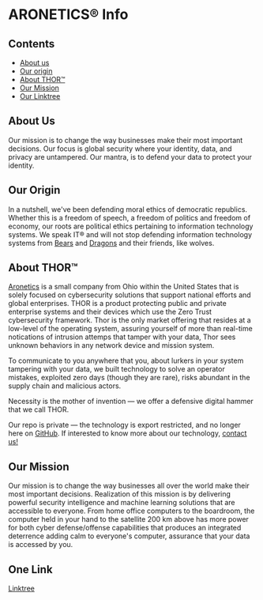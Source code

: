 ARONETICS® Info
================

## Contents

* [About us](#about-us)
* [Our origin](#origin)
* [About THOR™](#about-thor)
* [Our Mission](#mission)
* [Our Linktree](#one-link)

## About Us
Our mission is to change the way businesses make their most important decisions.  Our focus is global security where your identity, data, and privacy are untampered.
Our mantra, is to defend your data to protect your identity.

## Our Origin
In a nutshell, we've been defending moral ethics of democratic republics. Whether this is a freedom of speech, a freedom of politics and freedom of economy, our roots are political ethics pertaining to information technology systems. We speak IT® and will not stop defending information technology systems from [Bears](https://www.cia.gov/the-world-factbook/countries/russia/) and [Dragons](https://www.cia.gov/the-world-factbook/countries/china/) and their friends, like wolves. 

## About THOR™
[Aronetics](https://www.aronetics.com) is a small company from Ohio within the United States that is solely focused on cybersecurity solutions that support national efforts and global enterprises. THOR is a product protecting public and private enterprise systems and their devices which use the Zero Trust cybersecurity framework. Thor is the only market offering that resides at a low-level of the operating system, assuring yourself of more than real-time notications of intrusion attemps that tamper with your data, Thor sees unknown behaviors in any network device and mission system.

To communicate to you anywhere that you, about lurkers in your system tampering with your data, we built technology to solve an operator mistakes, exploited zero days (though they are rare), risks abundant in the supply chain and malicious actors.

Necessity is the mother of invention — we offer a defensive digital hammer that we call THOR.

Our repo is private — the technology is export restricted, and no longer here on [GitHub](https://gitlab.com). If interested to know more about our technology, [contact us!](https://www.aronetics.com/company/contact/)

## Our Mission

Our mission is to change the way businesses all over the world make their most important decisions. Realization of this mission is by delivering powerful security intelligence and machine learning solutions that are accessible to everyone. From home office computers to the boardroom, the computer held in your hand to the satellite 200 km above has more power for both cyber defense/offense capabilities that produces an integrated deterrence adding calm to everyone's computer, assurance that your data is accessed by you.

## One Link

[Linktree](https://linktr.ee/aronetics)
